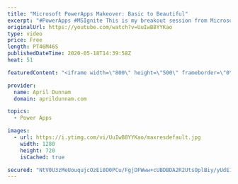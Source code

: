 ```yaml
---
title: "Microsoft PowerApps Makeover: Basic to Beautiful"
excerpt: "#PowerApps #MSIgnite This is my breakout session from Microsoft Ignite 2019 on \"Microsoft PowerApps Makeover: Basic to Beautiful\".  In this 45 minute session I cover how to use the PowerApps Pyramid as a design guide for building beautiful PowerApps.  For more on the PowerApps Pyramid check out my blog"
originalUrl: https://youtube.com/watch?v=UuIwB8YYKao
type: video
price: Free
length: PT46M46S
publishedDateTime: 2020-05-18T14:39:58Z
heat: 51

featuredContent: "<iframe width=\"800\" height=\"500\" frameborder=\"0\" src=\"https://www.youtube.com/embed/UuIwB8YYKao\" allow=\"accelerometer; autoplay; encrypted-media; gyroscope; picture-in-picture\" allowfullscreen></iframe>"

provider:
  name: April Dunnam
  domain: aprildunnam.com

topics:
  - Power Apps

images:
  - url: https://i.ytimg.com/vi/UuIwB8YYKao/maxresdefault.jpg
    width: 1280
    height: 720
    isCached: true

secured: "NtV0U3zMeUouqujcOzEi8O0PCu/FgjDFWww+cUBDBDA2R2UtsOplBiy/yUdE1sps4mGMhWbnF4OD7m/RHJ7j8VJZ5fkg5sFHbBZLsOeGcx6eXfvLRo59aNWs9XjwdJ+d9hlGDcer9H3BwJLyyd6kOa6DfedIV7hoKeEw411SDwrdMobGU6HDtkTp2XDHJsJN3ZatIz+i5qfRX/x9HKO82D36e2Kcek4IpEQhUJPuuhTsB52Zf9alhND86l0QAAUD7F9F6D5v163WnvO1rE6vR9Lfca+FFFITUyMtRO8bI/QfnpfqJOJn7u/ZUJzC0vAy99rl8Jf8y4lUKNzNet/V48dL6Zez5v8UkM7O0omXuCbfq7W3c1f8Ylwzspoc4ex8Z9Zw7wK/1IpOZaYryYGWYYp+OXW5LLgJ7fHWZCInBIQ=;wdEgxvecc6MNHQxhssOSDA=="
---
```


